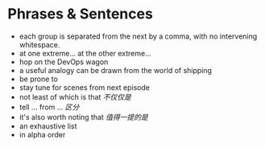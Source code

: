 # Phrases & Sentences

- each group is separated from the next by a comma, with no intervening whitespace.
- at one extreme... at the other extreme...
- hop on the DevOps wagon
- a useful analogy can be drawn from the world of shipping
- be prone to
- stay tune for scenes from next episode
- not least of which is that *不仅仅是*
- tell ... from ... *区分*
- it's also worth noting that *值得一提的是*
- an exhaustive list
- in alpha order
